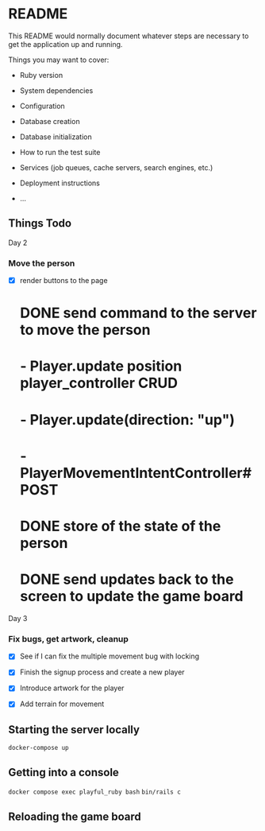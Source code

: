 # README

This README would normally document whatever steps are necessary to get the
application up and running.

Things you may want to cover:

* Ruby version

* System dependencies

* Configuration

* Database creation

* Database initialization

* How to run the test suite

* Services (job queues, cache servers, search engines, etc.)

* Deployment instructions

* ...

## Things Todo

Day 2

### Move the person

- [x] render buttons to the page
  # DONE send command to the server to move the person
  #   - Player.update position player_controller CRUD
  #   - Player.update(direction: "up")
  #   - PlayerMovementIntentController#POST
  # DONE store of the state of the person
  # DONE send updates back to the screen to update the game board

Day 3

### Fix bugs, get artwork, cleanup

- [x] See if I can fix the multiple movement bug with locking
- [x] Finish the signup process and create a new player
- [x] Introduce artwork for the player
- [x] Add terrain for movement


## Starting the server locally

`docker-compose up`

## Getting into a console

`docker compose exec playful_ruby bash`
`bin/rails c`

## Reloading the game board

